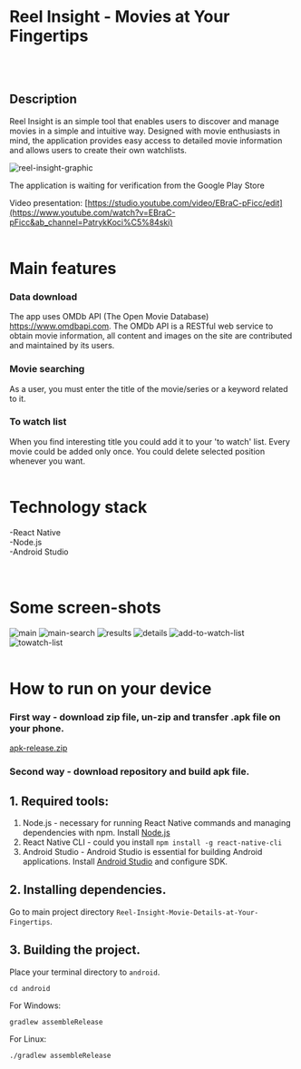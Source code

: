 # Reel Insight - Movies at Your Fingertips
<br/>
<br/>

## Description
Reel Insight is an simple tool that enables users to discover and manage movies in a simple and intuitive way. Designed with movie enthusiasts in mind, the application provides easy access to detailed movie information and allows users to create their own watchlists.

![reel-insight-graphic](https://github.com/Pako2425/Reel-Insight-Movie-Details-at-Your-Fingertips/assets/84390058/4d80076a-0a2f-4164-af3a-2db75e984454)

The application is waiting for verification from the Google Play Store

Video presentation: [https://studio.youtube.com/video/EBraC-pFicc/edit](https://www.youtube.com/watch?v=EBraC-pFicc&ab_channel=PatrykKoci%C5%84ski)
<br/>
<br/>

# Main features
### Data download
The app uses OMDb API (The Open Movie Database) https://www.omdbapi.com. The OMDb API is a RESTful web service to obtain movie information, all content and images on the site are contributed and maintained by its users.

### Movie searching
As a user, you must enter the title of the movie/series or a keyword related to it.

### To watch list
When you find interesting title you could add it to your 'to watch' list. Every movie could be added only once. You could delete selected position whenever you want.
<br/>
<br/>

# Technology stack
-React Native<br/>
-Node.js<br/>
-Android Studio<br/>
<br/>
<br/>

# Some screen-shots
![main](https://github.com/Pako2425/Reel-Insight-Movie-Details-at-Your-Fingertips/assets/84390058/1f19d8c8-9f18-4db7-9c3c-5deb21347eea)
![main-search](https://github.com/Pako2425/Reel-Insight-Movie-Details-at-Your-Fingertips/assets/84390058/0363fdbb-1cf4-405e-8427-0be6cc235686)
![results](https://github.com/Pako2425/Reel-Insight-Movie-Details-at-Your-Fingertips/assets/84390058/24aff9ac-d30f-40d5-b3cb-4d053aa06044)
![details](https://github.com/Pako2425/Reel-Insight-Movie-Details-at-Your-Fingertips/assets/84390058/70349453-a370-4cd1-847d-935c5e516407)
![add-to-watch-list](https://github.com/Pako2425/Reel-Insight-Movie-Details-at-Your-Fingertips/assets/84390058/dba74365-2520-42ef-a194-9b0eea4c95d1)
![towatch-list](https://github.com/Pako2425/Reel-Insight-Movie-Details-at-Your-Fingertips/assets/84390058/f502c257-663f-4234-8680-ec4d45d62676)
<br/>
<br/>

# How to run on your device
### First way - download zip file, un-zip and transfer .apk file on your phone.
[apk-release.zip](https://github.com/user-attachments/files/15568393/apk-release.zip)

### Second way - download repository and build apk file.

## 1. Required tools:
  1. Node.js - necessary for running React Native commands and managing dependencies with npm. Install [Node.js](https://nodejs.org/en/download/package-manager/current)
  2. React Native CLI - could you install `npm install -g react-native-cli`
  3. Android Studio - Android Studio is essential for building Android applications. Install [Android Studio](https://developer.android.com/studio?hl=pl) and configure SDK.

## 2. Installing dependencies.
  Go to main project directory `Reel-Insight-Movie-Details-at-Your-Fingertips`.

## 3. Building the project.
  Place your terminal directory to `android`.
  
    cd android
  
  For Windows: <br/> 
    
    gradlew assembleRelease
  
  For Linux: <br/>
    
    ./gradlew assembleRelease

